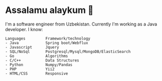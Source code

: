 # Assalamu alaykum 👋

I'm a software engineer from Uzbekistan. Currently I'm working as a Java developer. 
I know:
```
Languages         Framework/technology
- Java            Spring boot/Webflux
- Javascript      Jquery
- SQL/NoSql       Postgresql/Mysql/MongoDB/ElasticSearch      
- Go              Algorithms
- C/C++           Data Structures
- Python          Numpy/Pandas
- PHP             Yii2
- HTML/CSS        Responsive
```
